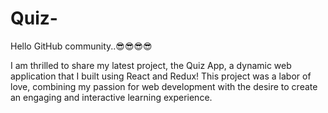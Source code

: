 # Quiz-
Hello GitHub community..😎😎😎😎

I am thrilled to share my latest project, the Quiz App, a dynamic web application that I built using React and Redux! This project was a labor of love, combining my passion for web development with the desire to create an engaging and interactive learning experience.
